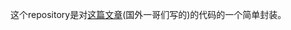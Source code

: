这个repository是对[这篇文章](http://marcio.io/2015/07/handling-1-million-requests-per-minute-with-golang/)(国外一哥们写的)的代码的一个简单封装。
